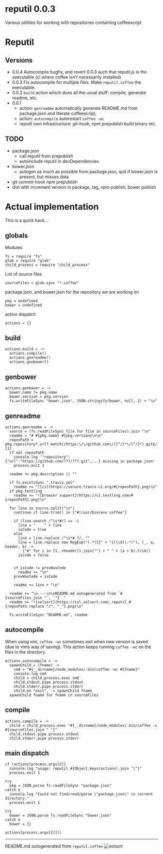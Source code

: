 # reputil 0.0.3

Various utilities for working with repositories containing coffeescript
# Reputil

## Versions

- 0.0.4 Autocompile bugfix, and revert 0.0.3 such that reputil.js is the executable (ci where coffee isn't necessarily installed)
- 0.0.3 Fix autocompile for multiple files. Make `reputil.coffee` the executable.
- 0.0.2 `build` action which does all the usual stuff: compile, generate readme, etc.
- 0.0.1 
  - action: `genreadme` automatically generate README.md from package.json and literate coffeescript, 
  - action: `autocompile` autorestart `coffee -wc`
  - reputil own infrastructure: git-hook, npm prepublish build binary etc.

## TODO

- package.json
  - call reputil from prepublish
  - autoinclude reputil in devDependencies
- bower.json
  - autogen as much as possible from package.json, quit if bower.json is present, but misses data
- git commit-hook npm prepublish
- dist with increment version in package, tag, npm publish, bower publish 

# Actual implementation

This is a quick hack...

    

## globals

Modules

    fs = require "fs"
    glob = require "glob"
    child_process = require "child_process"
    

List of source files

    sourceFiles = glob.sync "*.coffee"
    

package.json, and bower.json for the repository we are working on

    pkg = undefined
    bower = undefined
    

action dispatch

    actions = {}
    

## build

    
    actions.build = ->
      actions.compile()
      actions.genreadme()
      actions.genbower()
    

## genbower

    actions.genbower = ->
      bower.name ?= pkg.name
      bower.version = pkg.version
      fs.writeFileSync "bower.json", JSON.stringify(bower, null, 2) + "\n"
    

## genreadme

    actions.genreadme = ->
      source = (fs.readFileSync file for file in sourceFiles).join "\n"
      readme = "# #{pkg.name} #{pkg.version}\n\n"
      reposPath = pkg.repository?.url?.match(/https:\/\/github.com\/([^/]*\/[^/]*).git$/)?[1]
      if not reposPath
        console.log '"repository":{"url":"https://github.com/???/???.git",...} missing in package.json'
        process.exit 1
    
      readme += pkg.description || ""
    
      if fs.existsSync ".travis.yml"
        readme += "![ci](https://secure.travis-ci.org/#{reposPath}.png)\n"
      if pkg.testling
        readme += "![browser support](https://ci.testling.com/#{reposPath}.png)\n"
    
      for line in source.split("\n")
        continue if line.trim() in ["#!/usr/bin/env coffee"]
    
        if (line.search /^\s*#/) == -1
          line = "    " + line
          isCode = true
        else
          line = line.replace /^\s*# ?/, ""
          line = line.replace new RegExp("(.*){{" + "{(\\d)(.*)"), (_, a, header, b) ->
            ("#" for i in [1..+header]).join("") + " " + (a + b).trim()
          isCode = false
    
    
        if isCode != prevWasCode
          readme += "\n"
        prevWasCode = isCode
    
        readme += line + "\n"
    
      readme += "\n----\n\nREADME.md autogenerated from `#{sourceFiles.join "`, `"}` "
      readme += "![solsort](https://ssl.solsort.com/_reputil_#{reposPath.replace "/", "_"}.png)\n"
    
      fs.writeFileSync "README.md", readme
    

## autocompile

When using vim, `coffee -wc` sometimes exit when new version is saved (due to vims way of saving). This action keeps running `coffee -wc` on the files in the directory.


    actions.autocompile = ->
      spawnChild = (fname) ->
        cmd = "#{__dirname}/node_modules/.bin/coffee -wc #{fname}"
        console.log cmd
        child = child_process.exec cmd
        child.stdout.pipe process.stdout
        child.stderr.pipe process.stderr
        child.on "exit", -> spawnChild fname
      spawnChild fname for fname in sourceFiles
    
    

## compile


    actions.compile = ->
      child = child_process.exec "#{__dirname}/node_modules/.bin/coffee -c #{sourceFiles.join " "}"
      child.stdout.pipe process.stdout
      child.stderr.pipe process.stderr
    
    

## main dispatch

    if !actions[process.argv[2]]
      console.log "usage: reputil #{Object.keys(actions).join "|"}"
      process.exit 1
    
    try
      pkg = JSON.parse fs.readFileSync "package.json"
    catch e
      console.log "Could not find/read/parse \"package.json\" in current directory."
      process.exit 1
    
    try
      bower = JSON.parse fs.readFileSync "bower.json"
    catch e
      bower = {}
    
    actions[process.argv[2]]()
    

----

README.md autogenerated from `reputil.coffee` ![solsort](https://ssl.solsort.com/_reputil_rasmuserik_reputil.png)
